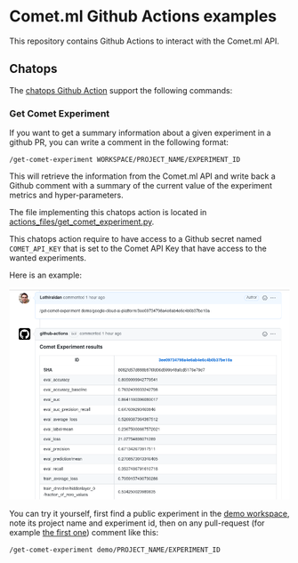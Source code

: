 # Comet.ml Github Actions examples

This repository contains Github Actions to interact with the Comet.ml API.

## Chatops

The [chatops Github Action](https://github.com/comet-ml/mlops-actions-test/blob/master/.github/workflows/chatops.yml) support the following commands:

### Get Comet Experiment

If you want to get a summary information about a given experiment in a github PR, you can write a comment in the following format:

```
/get-comet-experiment WORKSPACE/PROJECT_NAME/EXPERIMENT_ID
```

This will retrieve the information from the Comet.ml API and write back a Github comment with a summary of the current value of the experiment metrics and hyper-parameters.

The file implementing this chatops action is located in [actions_files/get_comet_experiment.py](actions_files/get_comet_experiment.py).

This chatops action require to have access to a Github secret named `COMET_API_KEY` that is set to the Comet API Key that have access to the wanted experiments.

Here is an example:

![mlops-get-comet-experiment-example](mlops-get-comet-experiment-example.png)

You can try it yourself, first find a public experiment in the [demo workspace](https://www.comet.ml/demo), note its project name and experiment id, then on any pull-request (for example [the first one](../../pull/1)) comment like this:

```
/get-comet-experiment demo/PROJECT_NAME/EXPERIMENT_ID
```